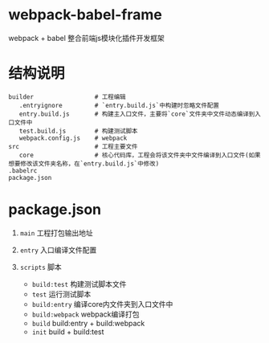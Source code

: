 # webpack-babel-frame
webpack + babel 整合前端js模块化插件开发框架

# 结构说明
``` 
builder                 # 工程编辑
   .entryignore         # `entry.build.js`中构建时忽略文件配置
   entry.build.js       # 构建主入口文件，主要将`core`文件夹中文件动态编译到入口文件中
   test.build.js        # 构建测试脚本
   webpack.config.js    # webpack
src                     # 工程主要文件
   core                 # 核心代码库，工程会将该文件夹中文件编译到入口文件(如果想要修改该文件夹名称，在`entry.build.js`中修改)
.babelrc
package.json
```

# package.json

1. `main` 工程打包输出地址

2. `entry` 入口编译文件配置

3. `scripts` 脚本
   - `build:test` 构建测试脚本文件
   - `test` 运行测试脚本
   - `build:entry` 编译core内文件夹到入口文件中  
   - `build:webpack` webpack编译打包  
   - `build` build:entry + build:webpack
   - `init` build + build:test